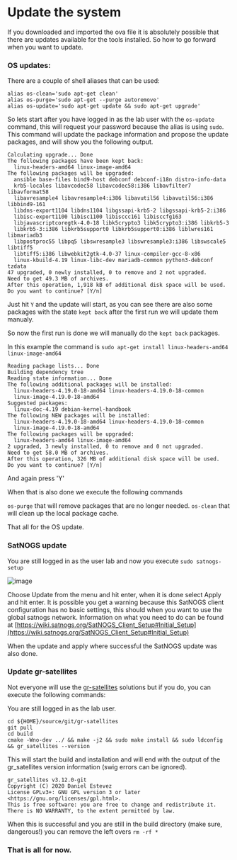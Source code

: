 # Update the system

If you downloaded and imported the ova file it is absolutely possible that there are updates available for the tools installed. So how to go forward when you want to update.

### OS updates:

There are a couple of shell aliases that can be used:

```
alias os-clean='sudo apt-get clean'
alias os-purge='sudo apt-get --purge autoremove'
alias os-update='sudo apt-get update && sudo apt-get upgrade'
```
So lets start after you have logged in as the lab user with the `os-update` command, this will request your password because the alias is using `sudo`. This command will update the package information and propose the update packages, and will show you the following output.

```
Calculating upgrade... Done
The following packages have been kept back:
  linux-headers-amd64 linux-image-amd64
The following packages will be upgraded:
  ansible base-files bind9-host debconf debconf-i18n distro-info-data
  krb5-locales libavcodec58 libavcodec58:i386 libavfilter7 libavformat58
  libavresample4 libavresample4:i386 libavutil56 libavutil56:i386 libbind9-161
  libdns-export1104 libdns1104 libgssapi-krb5-2 libgssapi-krb5-2:i386
  libisc-export1100 libisc1100 libisccc161 libisccfg163
  libjavascriptcoregtk-4.0-18 libk5crypto3 libk5crypto3:i386 libkrb5-3
  libkrb5-3:i386 libkrb5support0 libkrb5support0:i386 liblwres161 libmariadb3
  libpostproc55 libpq5 libswresample3 libswresample3:i386 libswscale5 libtiff5
  libtiff5:i386 libwebkit2gtk-4.0-37 linux-compiler-gcc-8-x86
  linux-kbuild-4.19 linux-libc-dev mariadb-common python3-debconf tzdata
47 upgraded, 0 newly installed, 0 to remove and 2 not upgraded.
Need to get 49.3 MB of archives.
After this operation, 1,918 kB of additional disk space will be used.
Do you want to continue? [Y/n]
```

Just hit `Y` and the update will start, as you can see there are also some packages with the state `kept back` after the first run we will update them manualy.

So now the first run is done we will manually do the `kept back` packages.

In this example the command is `sudo apt-get install linux-headers-amd64 linux-image-amd64`

```
Reading package lists... Done
Building dependency tree       
Reading state information... Done
The following additional packages will be installed:
  linux-headers-4.19.0-18-amd64 linux-headers-4.19.0-18-common
  linux-image-4.19.0-18-amd64
Suggested packages:
  linux-doc-4.19 debian-kernel-handbook
The following NEW packages will be installed:
  linux-headers-4.19.0-18-amd64 linux-headers-4.19.0-18-common
  linux-image-4.19.0-18-amd64
The following packages will be upgraded:
  linux-headers-amd64 linux-image-amd64
2 upgraded, 3 newly installed, 0 to remove and 0 not upgraded.
Need to get 58.0 MB of archives.
After this operation, 326 MB of additional disk space will be used.
Do you want to continue? [Y/n] 
```

And again press 'Y'

When that is also done we execute the following commands

`os-purge` that will remove packages that are no longer needed.
`os-clean` that will clean up the local package cache.

That all for the OS update.

### SatNOGS update

You are still logged in as the user lab and now you execute `sudo satnogs-setup`

![image](https://user-images.githubusercontent.com/21240133/143591559-cab777bf-ddb3-4fe2-9e9c-979f2563ef92.png)

Choose Update from the menu and hit enter, when it is done select Apply and hit enter.
It is possible you get a warning because this SatNOGS client configuration has no basic settings, this should when you want to use the global satnogs network.
Information on what you need to do can be found at [https://wiki.satnogs.org/SatNOGS_Client_Setup#Initial_Setup](https://wiki.satnogs.org/SatNOGS_Client_Setup#Initial_Setup)

When the update and apply where successful the SatNOGS update was also done.

### Update gr-satellites

Not everyone will use the [gr-satellites](https://gr-satellites.readthedocs.io/en/latest/) solutions but if you do, you can execute the following commands:

You are still logged in as the lab user.

```
cd ${HOME}/source/git/gr-satellites
git pull
cd build
cmake -Wno-dev ../ && make -j2 && sudo make install && sudo ldconfig && gr_satellites --version
```

This will start the build and installation and will end with the output of the gr_satellites version information (swig errors can be ignored).

```
gr_satellites v3.12.0-git
Copyright (C) 2020 Daniel Estevez
License GPLv3+: GNU GPL version 3 or later <https://gnu.org/licenses/gpl.html>.
This is free software: you are free to change and redistribute it.
There is NO WARRANTY, to the extent permitted by law.
```

When this is successful and you are still in the build directory (make sure, dangerous!) you can remove the left overs `rm -rf *` 

### That is all for now.




